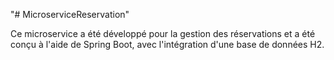 "# MicroserviceReservation" 

Ce microservice a été développé pour la gestion des réservations et a été conçu à l'aide de Spring Boot, avec l'intégration d'une base de données H2.
